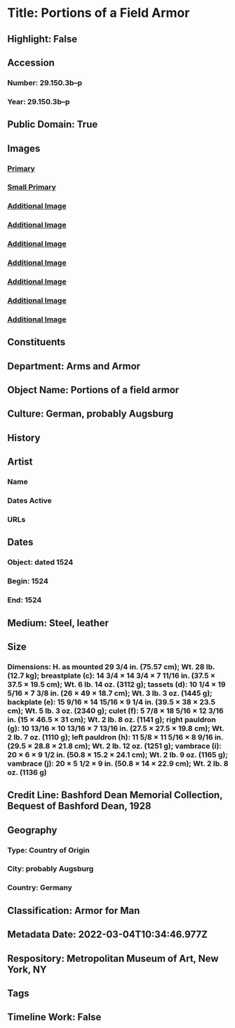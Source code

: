 # Title: Portions of a Field Armor
## Highlight: False
## Accession
### Number: 29.150.3b–p
### Year: 29.150.3b–p
## Public Domain: True
## Images
### [Primary](https://images.metmuseum.org/CRDImages/aa/original/DP288753.jpg)
### [Small Primary](https://images.metmuseum.org/CRDImages/aa/web-large/DP288753.jpg)
### [Additional Image](https://images.metmuseum.org/CRDImages/aa/original/DP296548.jpg)
### [Additional Image](https://images.metmuseum.org/CRDImages/aa/original/DP296547.jpg)
### [Additional Image](https://images.metmuseum.org/CRDImages/aa/original/DP296543.jpg)
### [Additional Image](https://images.metmuseum.org/CRDImages/aa/original/DP296549.jpg)
### [Additional Image](https://images.metmuseum.org/CRDImages/aa/original/DP296544.jpg)
### [Additional Image](https://images.metmuseum.org/CRDImages/aa/original/DP296545.jpg)
### [Additional Image](https://images.metmuseum.org/CRDImages/aa/original/DP296546.jpg)
## Constituents
## Department: Arms and Armor
## Object Name: Portions of a field armor
## Culture: German, probably Augsburg
## History
## Artist
### Name
### Dates Active
### URLs
## Dates
### Object: dated 1524
### Begin: 1524
### End: 1524
## Medium: Steel, leather
## Size
### Dimensions: H. as mounted 29 3/4 in. (75.57 cm); Wt. 28 lb. (12.7 kg); breastplate (c): 14 3/4 × 14 3/4 × 7 11/16 in. (37.5 × 37.5 × 19.5 cm); Wt. 6 lb. 14 oz. (3112 g); tassets (d): 10 1/4 × 19 5/16 × 7 3/8 in. (26 × 49 × 18.7 cm); Wt. 3 lb. 3 oz. (1445 g); backplate (e): 15 9/16 × 14 15/16 × 9 1/4 in. (39.5 × 38 × 23.5 cm); Wt. 5 lb. 3 oz. (2340 g); culet (f): 5 7/8 × 18 5/16 × 12 3/16 in. (15 × 46.5 × 31 cm); Wt. 2 lb. 8 oz. (1141 g); right pauldron (g): 10 13/16 × 10 13/16 × 7 13/16 in. (27.5 × 27.5 × 19.8 cm); Wt. 2 lb. 7 oz. (1110 g); left pauldron (h): 11 5/8 × 11 5/16 × 8 9/16 in. (29.5 × 28.8 × 21.8 cm); Wt. 2 lb. 12 oz. (1251 g); vambrace (i): 20 × 6 × 9 1/2 in. (50.8 × 15.2 × 24.1 cm); Wt. 2 lb. 9 oz. (1165 g); vambrace (j): 20 × 5 1/2 × 9 in. (50.8 × 14 × 22.9 cm); Wt. 2 lb. 8 oz. (1136 g)
## Credit Line: Bashford Dean Memorial Collection, Bequest of Bashford Dean, 1928
## Geography
### Type: Country of Origin
### City: probably Augsburg
### Country: Germany
## Classification: Armor for Man
## Metadata Date: 2022-03-04T10:34:46.977Z
## Respository: Metropolitan Museum of Art, New York, NY
## Tags
## Timeline Work: False